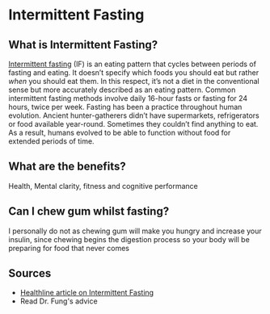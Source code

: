 # Intermittent Fasting

## What is Intermittent Fasting?

[Intermittent fasting](https://www.healthline.com/nutrition/what-is-intermittent-fasting) \(IF\) is an eating pattern that cycles between periods of fasting and eating. It doesn’t specify which foods you should eat but rather _when_ you should eat them. In this respect, it’s not a diet in the conventional sense but more accurately described as an eating pattern. Common intermittent fasting methods involve daily 16-hour fasts or fasting for 24 hours, twice per week. Fasting has been a practice throughout human evolution. Ancient hunter-gatherers didn’t have supermarkets, refrigerators or food available year-round. Sometimes they couldn’t find anything to eat. As a result, humans evolved to be able to function without food for extended periods of time.

## What are the benefits?

Health, Mental clarity, fitness and cognitive performance

## Can I chew gum whilst fasting?

I personally do not as chewing gum will make you hungry and increase your insulin, since chewing begins the digestion process so your body will be preparing for food that never comes

## Sources

* [Healthline article on Intermittent Fasting](https://www.healthline.com/nutrition/intermittent-fasting-guide)
* Read Dr. Fung's advice

